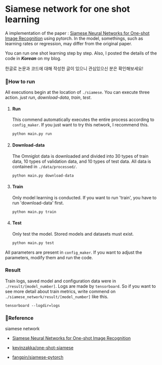 # Siamese network for one shot learning

A implementation of the paper : [Siamese Neural Networks for One-shot Image Recognition](https://www.cs.cmu.edu/~rsalakhu/papers/oneshot1.pdf) using pytorch. In the model, somethings, such as learning rates or regression, may differ from the original paper.

You can run one shot learning step by step. Also, I posted the details of the code in ***Korean*** on my blog.

한글로 논문과 코드에 대해 작성한 글이 있으니 관심있으신 분은 확인해보세요!



### 🚀How to run

All executions begin at the location of `./siamese`. You can execute three action. *just run*, *download-data*, *train*, *test*.

1. #### Run

   This commend automatically executes the entire process according to `config_maker`. If you just want to try this network, I recommend this.

   ```bash
   python main.py run
   ```

2. #### Download-data

   The Omniglot data is downloaded and divided into 30 types of train data, 10 types of validation data, and 10 types of test data. All data is contained in `./data/processed/`.

   ```bash
   python main.py download-data
   ```

3. #### Train

   Only model learning is conducted. If you want to run 'train', you have to run 'download-data' first.

   ```bash
   python main.py train
   ```

4. #### Test

   Only test the model. Stored models and datasets must exist.

   ```bash
   python main.py test
   ```

All parameters are present in `config_maker`. If you want to adjust the parameters, modify them and run the code.



### Result

Train logs, saved model and configuration data were in `./result/[model_number]`.  Logs are made by `tensorboard`. So if you want to see more detail about train metrics, write commend on `./siamese_network/result/[model_number]`  like this.

```
tensorboard --logdir=logs
```



### 📌Reference

siamese network

* [Siamese Neural Networks for One-shot Image Recognition](https://www.cs.cmu.edu/~rsalakhu/papers/oneshot1.pdf)

* [kevinzakka/one-shot-siamese](https://github.com/kevinzakka/one-shot-siamese)
* [fangpin/siamese-pytorch](https://github.com/fangpin/siamese-pytorch)

